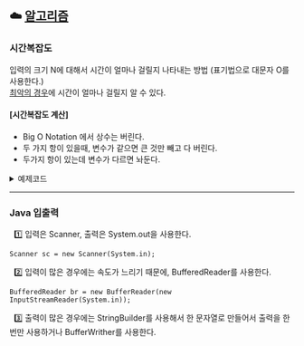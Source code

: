 ## :cloud: [알고리즘](https://github.com/imyoi/DailyAlgorithm/blob/main/src/main/java/baekjoon/step1/Step1.md)

### 시간복잡도
입력의 크기 N에 대해서 시간이 얼마나 걸릴지 나타내는 방법 (표기법으로 대문자 O를 사용한다.) <br>
<u>최악의 경우</u>에 시간이 얼마나 걸릴지 알 수 있다.

#### [시간복잡도 계산]
- Big O Notation 에서 상수는 버린다.
- 두 가지 항이 있을때, 변수가 같으면 큰 것만 빼고 다 버린다.
- 두가지 항이 있는데 변수가 다르면 놔둔다.
      
<details>
<summary>예제코드</summary>
<div markdown="1">

#### ex. 시간 복잡도 : O(N)
```
int sum = 0;
for(int i=1; i<N; i++) {
    sum += i;
}
```
#### ex. 시간 복잡도 : O(N<sup>2</sup>)
```
int sum = 0;
for(int i=1; i<N; i++) {
    for(int j=1; j<=N; j++ {
        if(i == j) {
            sum += j;
        }
    }
}
```
#### ex. 시간 복잡도 : O(1)
```
int sum = 0;
sum = N*(N+1)/2;
```

</div>
</details>

---

### Java 입출력
&nbsp; :one: 입력은 Scanner, 출력은 System.out을 사용한다.
```
Scanner sc = new Scanner(System.in);
```
&nbsp; :two: 입력이 많은 경우에는 속도가 느리기 때문에, BufferedReader를 사용한다.
```
BufferedReader br = new BufferReader(new InputStreamReader(System.in));
```
&nbsp; :three: 출력이 많은 경우에는 StringBuilder를 사용해서 한 문자열로 만들어서 출력을 한 번만 사용하거나 BufferWrither를 사용한다.


